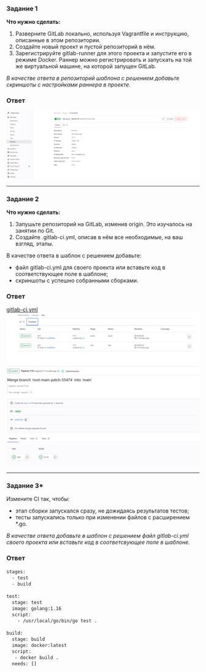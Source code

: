 ### Задание 1

**Что нужно сделать:**

1. Разверните GitLab локально, используя Vagrantfile и инструкцию, описанные в этом репозитории.
2. Создайте новый проект и пустой репозиторий в нём.
3. Зарегистрируйте gitlab-runner для этого проекта и запустите его в режиме Docker. Раннер можно регистрировать и запускать на той же виртуальной машине,  на которой запущен GitLab.

*В качестве ответа в репозиторий шаблона с решением добавьте скриншоты с настройками раннера в проекте.*  

### Ответ

![pic1](1.PNG)  

---

### Задание 2  

**Что нужно сделать:**

1. Запушьте репозиторий на GitLab, изменив origin. Это изучалось на занятии по Git.
2. Создайте .gitlab-ci.yml, описав в нём все необходимые, на ваш взгляд, этапы.

В качестве ответа в шаблон с решением добавьте:

* файл gitlab-ci.yml для своего проекта или вставьте код в соответствующее поле в шаблоне;
* скриншоты с успешно собранными сборками.  

### Ответ

[gitlab-ci.yml](gitlab-ci.yml)  
![pic2](2.PNG)  
![pic3](3.PNG)

---

### Задание 3*

Измените CI так, чтобы:  

* этап сборки запускался сразу, не дожидаясь результатов тестов;
* тесты запускались только при изменении файлов с расширением *.go.  

*В качестве ответа добавьте в шаблон с решением файл gitlab-ci.yml своего проекта или вставьте код в соответсвующее поле в шаблоне.*  

### Ответ

```
stages:
  - test
  - build

test:
  stage: test
  image: golang:1.16
  script:
    - /usr/local/go/bin/go test .
    
build:
  stage: build
  image: docker:latest
  script:
   - docker build .
  needs: []
  ```
